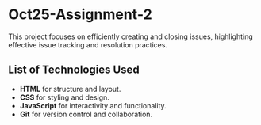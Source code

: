 # Oct25-Assignment-2
This project focuses on efficiently creating and closing issues, highlighting effective issue tracking and resolution practices.

## List of Technologies Used

- **HTML** for structure and layout.
- **CSS** for styling and design.
- **JavaScript** for interactivity and functionality.
- **Git** for version control and collaboration.
